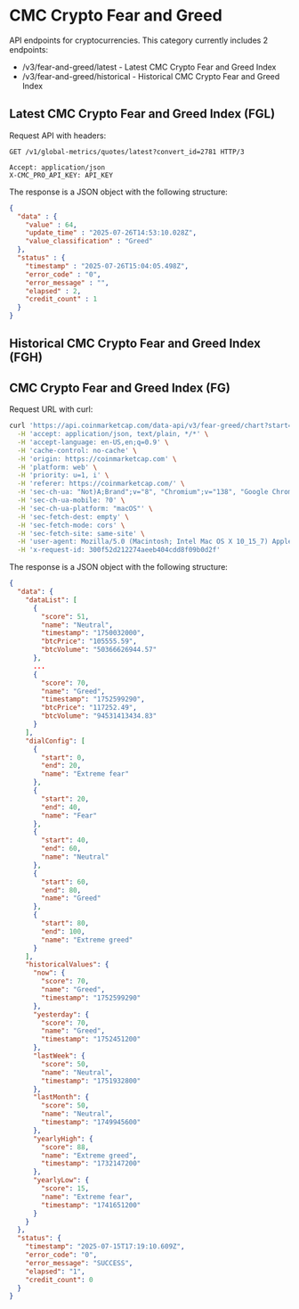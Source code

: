 # CMC Crypto Fear and Greed

API endpoints for cryptocurrencies. This category currently includes 2 endpoints:
- /v3/fear-and-greed/latest - Latest CMC Crypto Fear and Greed Index
- /v3/fear-and-greed/historical - Historical CMC Crypto Fear and Greed Index

## Latest CMC Crypto Fear and Greed Index (FGL)

Request API with headers:

```text
GET /v1/global-metrics/quotes/latest?convert_id=2781 HTTP/3

Accept: application/json
X-CMC_PRO_API_KEY: API_KEY
```

The response is a JSON object with the following structure:

```json
{
  "data" : {
    "value" : 64,
    "update_time" : "2025-07-26T14:53:10.028Z",
    "value_classification" : "Greed"
  },
  "status" : {
    "timestamp" : "2025-07-26T15:04:05.498Z",
    "error_code" : "0",
    "error_message" : "",
    "elapsed" : 2,
    "credit_count" : 1
  }
}
```

## Historical CMC Crypto Fear and Greed Index (FGH)

## CMC Crypto Fear and Greed Index (FG)

Request URL with curl:

```bash
curl 'https://api.coinmarketcap.com/data-api/v3/fear-greed/chart?start=1750007940&end=1752599940&convertId=2781' \
  -H 'accept: application/json, text/plain, */*' \
  -H 'accept-language: en-US,en;q=0.9' \
  -H 'cache-control: no-cache' \
  -H 'origin: https://coinmarketcap.com' \
  -H 'platform: web' \
  -H 'priority: u=1, i' \
  -H 'referer: https://coinmarketcap.com/' \
  -H 'sec-ch-ua: "Not)A;Brand";v="8", "Chromium";v="138", "Google Chrome";v="138"' \
  -H 'sec-ch-ua-mobile: ?0' \
  -H 'sec-ch-ua-platform: "macOS"' \
  -H 'sec-fetch-dest: empty' \
  -H 'sec-fetch-mode: cors' \
  -H 'sec-fetch-site: same-site' \
  -H 'user-agent: Mozilla/5.0 (Macintosh; Intel Mac OS X 10_15_7) AppleWebKit/537.36 (KHTML, like Gecko) Chrome/138.0.0.0 Safari/537.36' \
  -H 'x-request-id: 300f52d212274aeeb404cdd8f09b0d2f'
```

The response is a JSON object with the following structure:

```json
{
  "data": {
    "dataList": [
      {
        "score": 51,
        "name": "Neutral",
        "timestamp": "1750032000",
        "btcPrice": "105555.59",
        "btcVolume": "50366626944.57"
      },
      ...
      {
        "score": 70,
        "name": "Greed",
        "timestamp": "1752599290",
        "btcPrice": "117252.49",
        "btcVolume": "94531413434.83"
      }
    ],
    "dialConfig": [
      {
        "start": 0,
        "end": 20,
        "name": "Extreme fear"
      },
      {
        "start": 20,
        "end": 40,
        "name": "Fear"
      },
      {
        "start": 40,
        "end": 60,
        "name": "Neutral"
      },
      {
        "start": 60,
        "end": 80,
        "name": "Greed"
      },
      {
        "start": 80,
        "end": 100,
        "name": "Extreme greed"
      }
    ],
    "historicalValues": {
      "now": {
        "score": 70,
        "name": "Greed",
        "timestamp": "1752599290"
      },
      "yesterday": {
        "score": 70,
        "name": "Greed",
        "timestamp": "1752451200"
      },
      "lastWeek": {
        "score": 50,
        "name": "Neutral",
        "timestamp": "1751932800"
      },
      "lastMonth": {
        "score": 50,
        "name": "Neutral",
        "timestamp": "1749945600"
      },
      "yearlyHigh": {
        "score": 88,
        "name": "Extreme greed",
        "timestamp": "1732147200"
      },
      "yearlyLow": {
        "score": 15,
        "name": "Extreme fear",
        "timestamp": "1741651200"
      }
    }
  },
  "status": {
    "timestamp": "2025-07-15T17:19:10.609Z",
    "error_code": "0",
    "error_message": "SUCCESS",
    "elapsed": "1",
    "credit_count": 0
  }
}
```